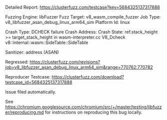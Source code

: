 Detailed Report: https://clusterfuzz.com/testcase?key=5684325137317888

Fuzzing Engine: libFuzzer
Fuzz Target: v8_wasm_compile_fuzzer
Job Type: v8_libfuzzer_asan_debug_linux_arm64_sim
Platform Id: linux

Crash Type: DCHECK failure
Crash Address: 
Crash State:
  ref.stack_height >= target_stack_height in wasm-interpreter.cc
  V8_Dcheck
  v8::internal::wasm::SideTable::SideTable
  
Sanitizer: address (ASAN)

Regressed: https://clusterfuzz.com/revisions?job=v8_libfuzzer_asan_debug_linux_arm64_sim&range=770762:770782

Reproducer Testcase: https://clusterfuzz.com/download?testcase_id=5684325137317888

Issue filed automatically.

See https://chromium.googlesource.com/chromium/src/+/master/testing/libfuzzer/reproducing.md for instructions on reproducing this bug locally.